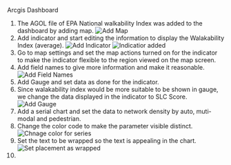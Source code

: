 Arcgis Dashboard
1. The AGOL file of EPA National walkability Index was added to the dashboard by adding map.
![Add Map](https://github.com/ashwingis/Week12log/assets/146376104/dd5e672f-0297-4bf1-882b-dd88715b9937)
2. Add indicator and start editing the information to display the Walakability Index (average).
![Add Indicator](https://github.com/ashwingis/Week12log/assets/146376104/ba1a7877-59c6-4412-b36f-736d1d8bd978)
![Indicatior added](https://github.com/ashwingis/Week12log/assets/146376104/5300bfdc-c2ba-4655-8216-7d535bb4ff1e)
3. Go to map settings and set the map actions turned on for the indicator to make the indicator flexible to the region viewed on the map screen.
4. Add field names to give more information and make it reasonable.
![Add Field Names](https://github.com/ashwingis/Week12log/assets/146376104/6952bb81-5d9a-4321-a006-4dde7ef730eb)
5. Add Gauge and set data as done for the indicator.
6. Since walakability index would be more suitable to be shown in gauge, we change the data displayed in the indicator to SLC Score.
![Add Gauge](https://github.com/ashwingis/Week12log/assets/146376104/92b96f23-80d6-4f05-9335-d6290e2fa4c5)
7. Add a serial chart and set the data to network density by auto, muti-modal and pedestrian.
8. Change the color code to make the parameter visible distinct.
![Chnage color for series](https://github.com/ashwingis/Week12log/assets/146376104/3cac92c8-d168-46e0-84c3-5f8b38d308d7)
9. Set the text to be wrapped so the text is appealing in the chart.
![Set placement as wrapped](https://github.com/ashwingis/Week12log/assets/146376104/450a9861-7af4-4fc8-93e0-358f04a232f3)
10. 



